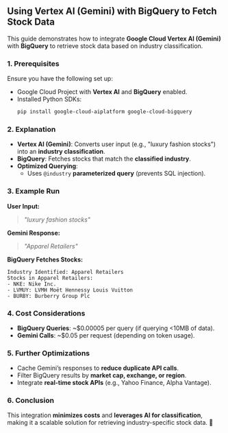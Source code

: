 ## Using Vertex AI (Gemini) with BigQuery to Fetch Stock Data

This guide demonstrates how to integrate **Google Cloud Vertex AI (Gemini)** with **BigQuery** to retrieve stock data based on industry classification.

### **1. Prerequisites**
Ensure you have the following set up:
- Google Cloud Project with **Vertex AI** and **BigQuery** enabled.
- Installed Python SDKs:
  ```sh
  pip install google-cloud-aiplatform google-cloud-bigquery
  ```

### **2. Explanation**
- **Vertex AI (Gemini)**: Converts user input (e.g., "luxury fashion stocks") into an **industry classification**.
- **BigQuery**: Fetches stocks that match the **classified industry**.
- **Optimized Querying**:
  - Uses `@industry` **parameterized query** (prevents SQL injection).

### **3. Example Run**
**User Input:**
> _"luxury fashion stocks"_

**Gemini Response:**
> _"Apparel Retailers"_

**BigQuery Fetches Stocks:**
```plaintext
Industry Identified: Apparel Retailers
Stocks in Apparel Retailers:
- NKE: Nike Inc.
- LVMUY: LVMH Moët Hennessy Louis Vuitton
- BURBY: Burberry Group Plc
```

### **4. Cost Considerations**
- **BigQuery Queries**: ~$0.00005 per query (if querying <10MB of data).
- **Gemini Calls**: ~$0.05 per request (depending on token usage).

### **5. Further Optimizations**
- Cache Gemini’s responses to **reduce duplicate API calls**.
- Filter BigQuery results by **market cap, exchange, or region**.
- Integrate **real-time stock APIs** (e.g., Yahoo Finance, Alpha Vantage).

### **6. Conclusion**
This integration **minimizes costs** and **leverages AI for classification**, making it a scalable solution for retrieving industry-specific stock data. 🚀
